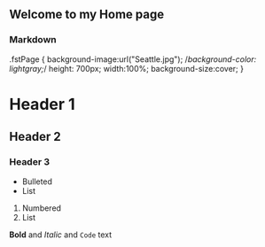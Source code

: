 ## Welcome to my Home page


### Markdown


.fstPage {
            background-image:url("Seattle.jpg");
            /*background-color: lightgray;*/
            height: 700px;
            width:100%;
            background-size:cover;
        }


# Header 1
## Header 2
### Header 3

- Bulleted
- List

1. Numbered
2. List

**Bold** and _Italic_ and `Code` text


```

